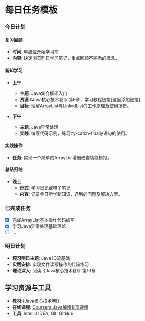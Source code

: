# 每日任务模板

### 今日计划

#### 复习回顾

- **时间**: 早晨或开始学习前
- **内容**: 快速浏览昨日学习笔记，重点回顾不熟悉的概念。

#### 新知学习

- **上午**
    - **主题**: Java集合框架入门
    - **资源**:《Java核心技术卷I》第9章，学习教程链接[这里添加链接]
    - **目标**: 理解ArrayList与LinkedList的工作原理及使用场景。

- **下午**
    - **主题**: Java异常处理
    - **实践**: 编写代码示例，练习try-catch-finally语句的使用。

#### 实践操作

- **任务**: 实现一个简单的ArrayList增删改查功能模拟。

#### 总结归纳

- **晚上**
    - **形式**: 学习日记或电子笔记
    - **内容**: 记录今日所学新知识、遇到的问题及解决方案。

### 已完成任务

- [x] 完成ArrayList基本操作代码编写
- [x] 学习Java异常处理基础理论
- [ ] ...

### 明日计划

- **预习明日主题**: Java IO流基础
- **实践安排**: 实现文件读写操作的代码练习
- **理论深入**: 阅读《Java核心技术卷I》第10章

## 学习资源与工具

- **教材**:《Java核心技术卷I》
- **在线课程**: [Coursera Java编程专项课程](https://www.coursera.org/specializations/java-programming)
- **工具**: IntelliJ IDEA, Git, GitHub
